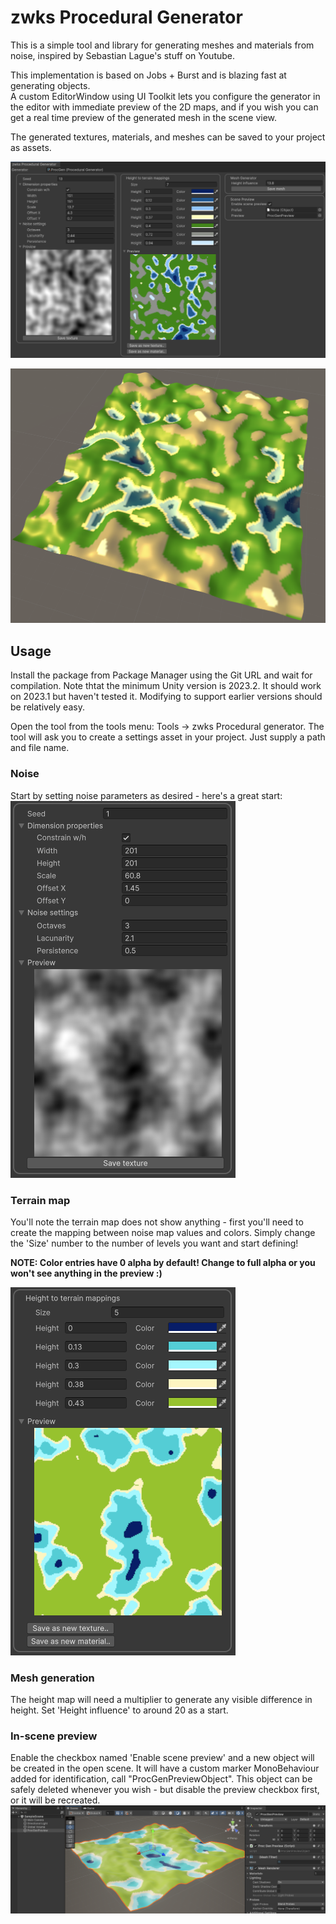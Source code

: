 # zwks Procedural Generator
This is a simple tool and library for generating meshes and materials from
noise, inspired by Sebastian Lague's stuff on Youtube.  

This implementation is based on Jobs + Burst and is blazing fast at generating
objects.  
A custom EditorWindow using UI Toolkit lets you configure the generator in the editor with immediate preview of the 2D maps, and if you wish you can get a real time preview of the generated mesh in the scene view.

The generated textures, materials, and meshes can be saved to your project as assets.

![Editor Window](/editor-window.png)

![Scene preview](/scene-preview.png)

## Usage
Install the package from Package Manager using the Git URL and wait for compilation. Note thtat the minimum Unity version is 2023.2. It should work on 2023.1 but haven't tested it. Modifying to support earlier versions should be relatively easy.  

Open the tool from the tools menu: Tools -> zwks Procedural generator. The tool will ask you to create a settings asset in your project. Just supply a path and file name.  

### Noise
Start by setting noise parameters as desired - here's a great start:  
![Noise settings](/noise-settings.png)  

### Terrain map
You'll note the terrain map does not show anything - first you'll need to create the mapping between noise map values and colors. Simply change the 'Size' number to the number of levels you want and start defining!  

**NOTE: Color entries have 0 alpha by default! Change to full alpha or you won't see anything in the preview :)**    

![Terrain settings](/terrain-map.png)


### Mesh generation
The height map will need a multiplier to generate any visible difference in height. Set 'Height influence' to around 20 as a start.

### In-scene preview
Enable the checkbox named 'Enable scene preview' and a new object will be created in the open scene. It will have a custom marker MonoBehaviour added for identification, call "ProcGenPreviewObject". This object can be safely deleted whenever you wish - but disable the preview checkbox first, or it will be recreated.  
![Scene preview 2](/scene-preview-2.png)
